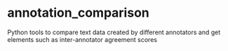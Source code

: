 # annotation_comparison
Python tools to compare text data created by different annotators and get elements such as inter-annotator agreement scores
